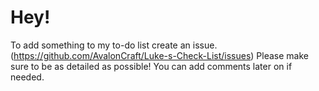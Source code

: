 # Hey!

To add something to my to-do list create an issue. (https://github.com/AvalonCraft/Luke-s-Check-List/issues) 
Please make sure to be as detailed as possible! You can add comments later on if needed.
